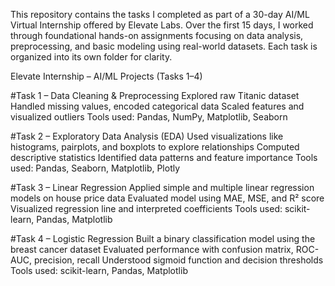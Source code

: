 This repository contains the tasks I completed as part of a 30-day AI/ML Virtual Internship offered by Elevate Labs. Over the first 15 days, I worked through foundational hands-on assignments focusing on data analysis, preprocessing, and basic modeling using real-world datasets. Each task is organized into its own folder for clarity.

Elevate Internship – AI/ML Projects (Tasks 1–4)

 #Task 1 – Data Cleaning & Preprocessing
Explored raw Titanic dataset
Handled missing values, encoded categorical data
Scaled features and visualized outliers
Tools used: Pandas, NumPy, Matplotlib, Seaborn

 #Task 2 – Exploratory Data Analysis (EDA)
Used visualizations like histograms, pairplots, and boxplots to explore relationships
Computed descriptive statistics
Identified data patterns and feature importance
Tools used: Pandas, Seaborn, Matplotlib, Plotly

 #Task 3 – Linear Regression
Applied simple and multiple linear regression models on house price data
Evaluated model using MAE, MSE, and R² score
Visualized regression line and interpreted coefficients
Tools used: scikit-learn, Pandas, Matplotlib

 #Task 4 – Logistic Regression
Built a binary classification model using the breast cancer dataset
Evaluated performance with confusion matrix, ROC-AUC, precision, recall
Understood sigmoid function and decision thresholds
Tools used: scikit-learn, Pandas, Matplotlib

